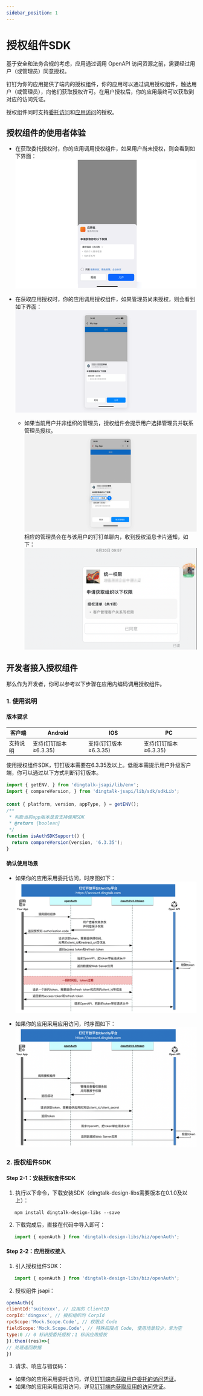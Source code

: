 ```yaml
---
sidebar_position: 1
---
```


# 授权组件SDK

基于安全和法务合规的考虑，应用通过调用 OpenAPI 访问资源之前，需要经过用户（或管理员）同意授权。

钉钉为你的应用提供了端内的授权组件，你的应用可以通过调用授权组件，触达用户（或管理员），向他们获取授权许可。在用户授权后，你的应用最终可以获取到对应的访问凭证。

授权组件同时支持[委托访问](/docs/learn/permission/intro/delegated_permission)和[应用访问](/docs/learn/permission/intro/application_permission)的授权。

## 授权组件的使用者体验

* 在获取委托授权时，你的应用调用授权组件，如果用户尚未授权，则会看到如下界面：
![委托授权UI](/img/develop/permission/delegated_jsapi_ui.png)

* 在获取应用授权时，你的应用调用授权组件，如果管理员尚未授权，则会看到如下界面：
![管理员应用授权UI](/img/develop/permission/application_jsapi_ui.png)
  * 如果当前用户并非组织的管理员，授权组件会提示用户选择管理员并联系管理员授权。
    ![通知管理员应用授权UI](/img/develop/permission/handover_to_admin_jsapi.gif)
  相应的管理员会在与该用户的钉钉单聊内，收到授权消息卡片通知，如下：
    ![授权卡片](/img/develop/permission/permission_card.png)


## 开发者接入授权组件
那么作为开发者，你可以参考以下步骤在应用内编码调用授权组件。

### 1. 使用说明
#### 版本要求
| 客户端  | Android         | IOS             | PC              |
|------|-----------------|-----------------|-----------------|
| 支持说明 | 支持(钉钉版本≥6.3.35) | 支持(钉钉版本≥6.3.35) | 支持(钉钉版本≥6.3.35) |

使用授权组件SDK，钉钉版本需要在6.3.35及以上。低版本需提示用户升级客户端，你可以通过以下方式判断钉钉版本。
``` js
import { getENV, } from 'dingtalk-jsapi/lib/env';
import { compareVersion, } from 'dingtalk-jsapi/lib/sdk/sdkLib';

const { platform, version, appType, } = getENV();
/**
 * 判断当前app版本是否支持使用SDK
 * @return {boolean}
 */
function isAuthSDKSupport() {
  return compareVersion(version, '6.3.35');
}
```

#### 确认使用场景
* 如果你的应用采用委托访问，时序图如下：
  ![授权码模式jsapi时序图](/img/develop/permission/auth_code_flow_sequence_jsapi.png)

* 如果你的应用采用应用访问，时序图如下：
  ![凭证模式jsapi时序图](/img/develop/permission/client_credential_flow_sequence_jsapi.png)


### 2. 授权组件SDK
#### Step 2-1：安装授权套件SDK
1. 执行以下命令，下载安装SDK（dingtalk-design-libs需要版本在0.1.0及以上）：
```shell
   npm install dingtalk-design-libs --save
```

2. 下载完成后，直接在代码中导入即可：
```js
   import { openAuth } from 'dingtalk-design-libs/biz/openAuth';
```

#### Step 2-2：应用授权接入
1. 引入授权组件SDK：
```js
   import { openAuth } from 'dingtalk-design-libs/biz/openAuth';
```
2. 授权组件 jsapi：
```js
openAuth({
clientId:'suitexxx', // 应用的 ClientID
corpId:'dingxxx', // 授权组织的 CorpId
rpcScope:'Mock.Scope.Code', // 权限点 Code
fieldScope:'Mock.Scope.Code', // 特殊权限点 Code, 使用场景较少，常为空
type:0 // 0 标识授委托授权；1 标识应用授权
}).then((res)=>{
// 处理返回数据
})
```

3. 请求、响应与错误码：
* 如果你的应用采用委托访问，详见[钉钉端内获取用户委托的访问凭证](/docs/develop/permission/token/jsapi/get_user_app_token_jsapi)。
* 如果你的应用采用应用访问，详见[钉钉端内获取应用的访问凭证](/docs/develop/permission/token/jsapi/get_app_only_token_jsapi)。

